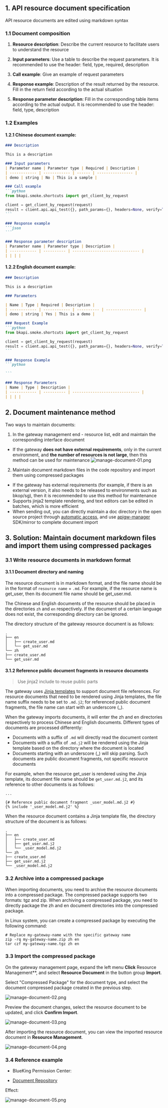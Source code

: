 ## 1. API resource document specification

API resource documents are edited using markdown syntax

### 1.1 Document composition

1. **Resource description**: Describe the current resource to facilitate users to understand the resource

2. **Input parameters**: Use a table to describe the request parameters. It is recommended to use the header: field, type, required, description

3. **Call example**: Give an example of request parameters

4. **Response example**: Description of the result returned by the resource. Fill in the return field according to the actual situation

5. **Response parameter description**: Fill in the corresponding table items according to the actual output. It is recommended to use the header: field, type, description

### 1.2 Examples

#### 1.2.1 Chinese document example:

````markdown
### Description

This is a description

### Input parameters
| Parameter name | Parameter type | Required | Description |
| ------------ | ------------ | ------ | ---------------- |
| demo | string | No | This is a sample |

### Call example
```python
from bkapi.smoke.shortcuts import get_client_by_request

client = get_client_by_request(request)
result = client.api.api_test({}, path_params={}, headers=None, verify=True)
```

### Response example
```json
```

### Response parameter description
| Parameter name | Parameter type | Description |
| ------------ | ---------- | ------------------------------ |
| | | |
````

#### 1.2.2 English document example:

````markdown
### Description

This is a description

### Parameters

| Name | Type | Required | Description |
| ------------ | ------------ | ---------- | ---------------- |
| demo | string | Yes | This is a demo |

### Request Example
```python
from bkapi.smoke.shortcuts import get_client_by_request

client = get_client_by_request(request)
result = client.api.api_test({}, path_params={}, headers=None, verify=True)
```

### Response Example
```python

```

### Response Parameters
| Name | Type | Description |
| ------------ | ---------- | ------------------------------ |
| | | |
````

## 2. Document maintenance method

Two ways to maintain documents:

1. In the gateway management end - resource list, edit and maintain the corresponding interface document
- If the gateway **does not have external requirements**, only in the current environment, and **the number of resources is not large**, then this method can be used for maintenance
![manage-document-01.png](./media/manage-document-01.png)
2. Maintain document markdown files in the code repository and import them using compressed packages
- If the gateway has external requirements (for example, if there is an external version, it also needs to be released to environments such as bkop/sg), then it is recommended to use this method for maintenance
- Supports jinja2 template rendering, and text editors can be edited in batches, which is more efficient
- When sending out, you can directly maintain a doc directory in the open source project through [automatic access](./auto-connect-gateway.md), and use [apigw-manager](https://github.com/TencentBlueKing/bkpaas-python-sdk/tree/master/sdks/apigw-manager#3-apidocs%E5%8F%AF%E9%80%89) SDK/mirror to complete document import

## 3. Solution: Maintain document markdown files and import them using compressed packages

### 3.1 Write resource documents in markdown format

#### 3.1.1 Document directory and naming

The resource document is in markdown format, and the file name should be in the format of `resource name` + `.md`. For example, if the resource name is get_user, then its document file name should be get_user.md.

The Chinese and English documents of the resource should be placed in the directories `zh` and `en` respectively. If the document of a certain language does not exist, the corresponding directory can be ignored.

The directory structure of the gateway resource document is as follows:
```
.
├── en
│   ├── create_user.md
│   └── get_user.md
└── zh
├── create_user.md
└── get_user.md
```

#### 3.1.2 Reference public document fragments in resource documents

> Use jinja2 include to reuse public parts

The gateway uses [Jinja templates](https://jinja.palletsprojects.com/en/3.0.x/templates/) to support document file references. For resource documents that need to be rendered using Jinja templates, the file name suffix needs to be set to `.md.j2`; for referenced public document fragments, the file name can start with an underscore (\_).

When the gateway imports documents, it will enter the zh and en directories respectively to process Chinese and English documents. Different types of documents are processed differently:
- Documents with a suffix of `.md` will directly read the document content
- Documents with a suffix of `.md.j2` will be rendered using the Jinja template based on the directory where the document is located
- Documents starting with an underscore (\_) will skip parsing. Such documents are public document fragments, not specific resource documents

For example, when the resource get_user is rendered using the Jinja template, its document file name should be `get_user.md.j2`, and its reference to other documents is as follows:
```
...

{# Reference public document fragment _user_model.md.j2 #}
{% include '_user_model.md.j2' %}
```

When the resource document contains a Jinja template file, the directory structure of the document is as follows:
```
.
├── en
│   ├── create_user.md
│   ├── get_user.md.j2
│   └── _user_model.md.j2
└── zh
├── create_user.md
├── get_user.md.j2
└── _user_model.md.j2
```

### 3.2 Archive into a compressed package

When importing documents, you need to archive the resource documents into a compressed package. The compressed package supports two formats: tgz and zip. When archiving a compressed package, you need to directly package the zh and en document directories into the compressed package.

In Linux system, you can create a compressed package by executing the following command:
```
# Replace my-gateway-name with the specific gateway name
zip -rq my-gateway-name.zip zh en
tar czf my-gateway-name.tgz zh en
```

### 3.3 Import the compressed package

On the gateway management page, expand the left menu **Click** Resource Management**, and select **Resource Document** in the button group **Import**.

Select "Compressed Package" for the document type, and select the document compressed package created in the previous step.

![manage-document-02.png](./media/manage-document-02.png)

Preview the document changes, select the resource document to be updated, and click **Confirm Import**.

![manage-document-03.png](./media/manage-document-03.png)

After importing the resource document, you can view the imported resource document in **Resource Management**.

![manage-document-04.png](./media/manage-document-04.png)

### 3.4 Reference example

- BlueKing Permission Center:

- [Document Repository](https://github.com/TencentBlueKing/bk-iam-saas/tree/master/saas/resources/apigateway/docs)

Effect:

![manage-document-05.png](./media/manage-document-05.png)